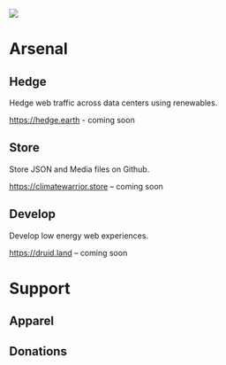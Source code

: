 ![](https://smeskey-github-prod.s3.amazonaws.com/projects/climate-warrior/climate_warrior_identity_200.png)

# Arsenal

## Hedge
Hedge web traffic across data centers using renewables.

https://hedge.earth - coming soon

## Store
Store JSON and Media files on Github.

https://climatewarrior.store – coming soon

## Develop
Develop low energy  web experiences.

https://druid.land – coming soon

# Support

## Apparel

## Donations
